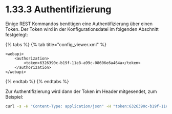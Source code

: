 # 1.33.3 Authentifizierung

Einige REST Kommandos benötigen eine Authentifizierung über einen Token. Der Token wird in der Konfigurationsdatei im folgenden Abschnitt festgelegt:

{% tabs %}
{% tab title="config_viewer.xml" %}
```markup
<webapi>
    <authorization>
        <token>6326390c-b19f-11e8-a99c-08606e6a464a</token>
    </authorization>
</webapi>
```
{% endtab %}
{% endtabs %}

Zur Authentifizierung wird dann der Token im Header mitgesendet, zum Beispiel:

```bash
curl -s -H "Content-Type: application/json" -H "token:6326390c-b19f-11e8-a99c-08606e6a464a" -d '{"type":"NOTIFY_SEARCH_UPDATE"}' http://localhost:8080/viewer/api/v1/tasks/
```
